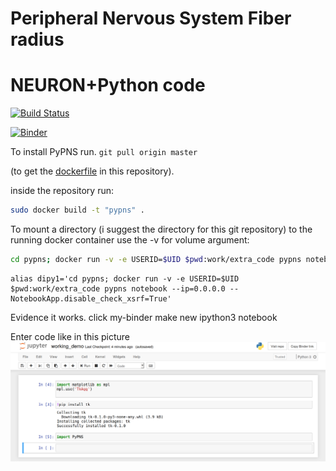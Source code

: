 # Peripheral Nervous System Fiber radius
# NEURON+Python code

[![Build Status](https://travis-ci.com/russelljjarvis/PeripheralNervousSystem.svg?branch=master)](https://travis-ci.com/russelljjarvis/PeripheralNervousSystem)

[![Binder](https://mybinder.org/badge_logo.svg)](https://mybinder.org/v2/gh/russelljjarvis/PeripherlNervousSystem/master)

 
To install PyPNS run.
`git pull origin master`

(to get the [dockerfile](https://github.com/russelljjarvis/PeripherlNervousSystem/blob/master/Dockerfile) in this repository).

inside the repository run:

```sh
sudo docker build -t "pypns" .
```

To mount a directory (i suggest the directory for this git repository) to the running docker container use the -v for volume argument:
```sh
cd pypns; docker run -v -e USERID=$UID $pwd:work/extra_code pypns notebook --ip=0.0.0.0 --NotebookApp.disable_check_xsrf=True
```

```
alias dipy1='cd pypns; docker run -v -e USERID=$UID $pwd:work/extra_code pypns notebook --ip=0.0.0.0 --NotebookApp.disable_check_xsrf=True'
```

Evidence it works.
click my-binder make new ipython3 notebook

Enter code like in this picture ![PyPNS_build.png](PyPNS_build.png)
